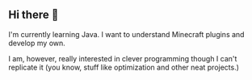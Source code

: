## Hi there 👋

I'm currently learning Java. 
I want to understand Minecraft plugins and develop my own.

I am, however, really interested in clever programming though I can't replicate it 
(you know, stuff like optimization and other neat projects.)


<!--
**Hebraaaa/Hebraaaa** is a ✨ _special_ ✨ repository because its `README.md` (this file) appears on your GitHub profile.

Here are some ideas to get you started:

- 🔭 I’m currently working on ...
- 🌱 I’m currently learning ...
- 👯 I’m looking to collaborate on ...
- 🤔 I’m looking for help with ...
- 💬 Ask me about ...
- 📫 How to reach me: ...
- 😄 Pronouns: ...
- ⚡ Fun fact: ...
-->

